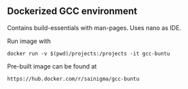 
## Dockerized GCC environment

Contains build-essentials with man-pages. Uses nano as IDE.

Run image with

    docker run -v $(pwd)/projects:/projects -it gcc-buntu

Pre-built image can be found at

    https://hub.docker.com/r/sainigma/gcc-buntu
